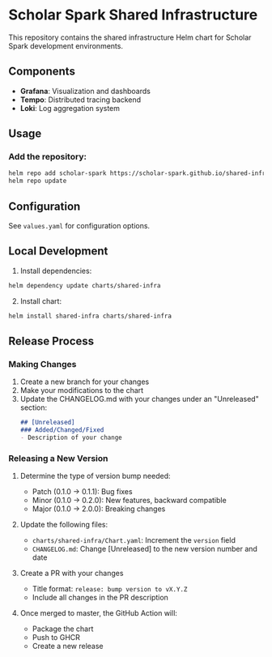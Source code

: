 # Scholar Spark Shared Infrastructure

This repository contains the shared infrastructure Helm chart for Scholar Spark development environments.

## Components

- **Grafana**: Visualization and dashboards
- **Tempo**: Distributed tracing backend
- **Loki**: Log aggregation system

## Usage

### Add the repository:
```bash
helm repo add scholar-spark https://scholar-spark.github.io/shared-infrastructure
helm repo update
```

## Configuration

See `values.yaml` for configuration options.

## Local Development

1. Install dependencies:
```bash
helm dependency update charts/shared-infra
```

2. Install chart:
```bash
helm install shared-infra charts/shared-infra
```

## Release Process

### Making Changes
1. Create a new branch for your changes
2. Make your modifications to the chart
3. Update the CHANGELOG.md with your changes under an "Unreleased" section:
   ```markdown
   ## [Unreleased]
   ### Added/Changed/Fixed
   - Description of your change
   ```

### Releasing a New Version
1. Determine the type of version bump needed:
   - Patch (0.1.0 -> 0.1.1): Bug fixes
   - Minor (0.1.0 -> 0.2.0): New features, backward compatible
   - Major (0.1.0 -> 2.0.0): Breaking changes

2. Update the following files:
   - `charts/shared-infra/Chart.yaml`: Increment the `version` field
   - `CHANGELOG.md`: Change [Unreleased] to the new version number and date

3. Create a PR with your changes
   - Title format: `release: bump version to vX.Y.Z`
   - Include all changes in the PR description

4. Once merged to master, the GitHub Action will:
   - Package the chart
   - Push to GHCR
   - Create a new release